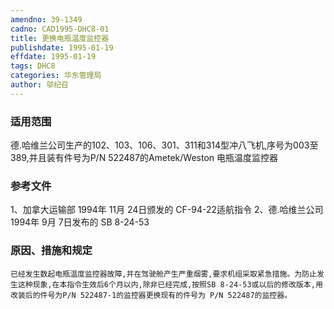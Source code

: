 ```yaml
---
amendno: 39-1349
cadno: CAD1995-DHC8-01
title: 更换电瓶温度监控器
publishdate: 1995-01-19
effdate: 1995-01-19
tags: DHC8
categories: 华东管理局
author: 邬纪召
---
```


### 适用范围 
德.哈维兰公司生产的102、103、106、301、311和314型冲八飞机,序号为003至389,并且装有件号为P/N 522487的Ametek/Weston 电瓶温度监控器

<!--more-->
### 参考文件
1、加拿大运输部 1994年 11月 24日颁发的 CF-94-22适航指令
 2、德.哈维兰公司 1994年 9月 7日发布的 SB 8-24-53 

### 原因、措施和规定 
    已经发生数起电瓶温度监控器故障,并在驾驶舱产生严重烟雾,要求机组采取紧急措施。为防止发生这种现象,在本指令生效后6个月以内,除非已经完成,按照SB 8-24-53或以后的修改版本,用改装后的件号为P/N 522487-1的监控器更换现有的件号为 P/N 522487的监控器。

